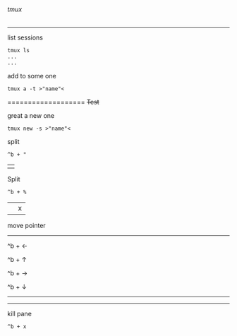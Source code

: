 ###### tmux
---

list sessions
```
tmux ls 
...
...
```

add to some one 
```
tmux a -t >"name"<
```
===================
~~Test~~


great a new one 
```
tmux new -s >"name"<
```

split
```
^b + "
```

|	|
|-------|
|	|

Split
```
^b + %
```
|	|	|
|-------|-------|
||x|



move pointer

______
^b + &#8592;

^b + &#8593;

^b + &#8594;

^b + &#8595;
______

------

kill pane 

```
^b + x
```






